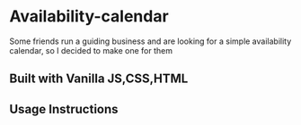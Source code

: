 # Availability-calendar

Some friends run a guiding business and are looking for a simple availability calendar, so I decided to make one for them


## Built with Vanilla JS,CSS,HTML


## Usage Instructions

